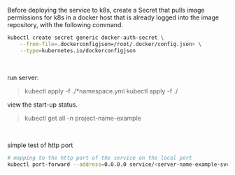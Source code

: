Before deploying the service to k8s, create a Secret that pulls image permissions for k8s in a docker host that is already logged into the image repository, with the following command.

```bash
kubectl create secret generic docker-auth-secret \
    --from-file=.dockerconfigjson=/root/.docker/config.json> \
    --type=kubernetes.io/dockerconfigjson
```

<br>

run server:

> kubectl apply -f ./*namespace.yml
> kubectl apply -f ./

view the start-up status.

> kubectl get all -n project-name-example

<br>

simple test of http port

```bash
# mapping to the http port of the service on the local port
kubectl port-forward --address=0.0.0.0 service/<server-name-example-svc> 8080:8080 -n <project-name-example>
```
